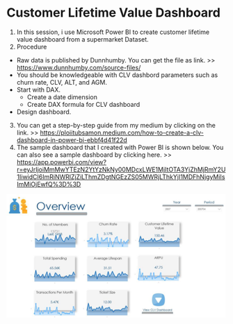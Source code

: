 # Customer Lifetime Value Dashboard

1. In this session, i use Microsoft Power BI to create customer lifetime value dashboard from a supermarket Dataset.
2. Procedure
  - Raw data is published by Dunnhumby. You can get the file as link. >> https://www.dunnhumby.com/source-files/
  - You should be knowledgeable with CLV dashbord parameters such as churn rate, CLV, ALT, and AGM.
  - Start with DAX.
    - Create a date dimension
    - Create DAX formula for CLV dashboard
  - Design dashboard.
3. You can get a step-by-step guide from my medium by clicking on the link. >> https://ploiitubsamon.medium.com/how-to-create-a-clv-dashboard-in-power-bi-ebbf4d41f22d
4. The sample dashboard that I created with Power BI is shown below. You can also see a sample dashboard by clicking here. >> https://app.powerbi.com/view?r=eyJrIjoiMmMwYTEzN2YtYzNkNy00MDcxLWE1MjItOTA3YjZhMjRmY2U1IiwidCI6ImRiNWRlZjZiLThmZDgtNGEzZS05MWRjLThkYjI1MDFhNjgyMiIsImMiOjEwfQ%3D%3D

 ![](https://github.com/Tubsamon/BADS7105-CRM/blob/main/Homework%2005%20-%20Customer%20Lifetime%20Value%20Dashboard/Pic1.jpeg?raw=true)

